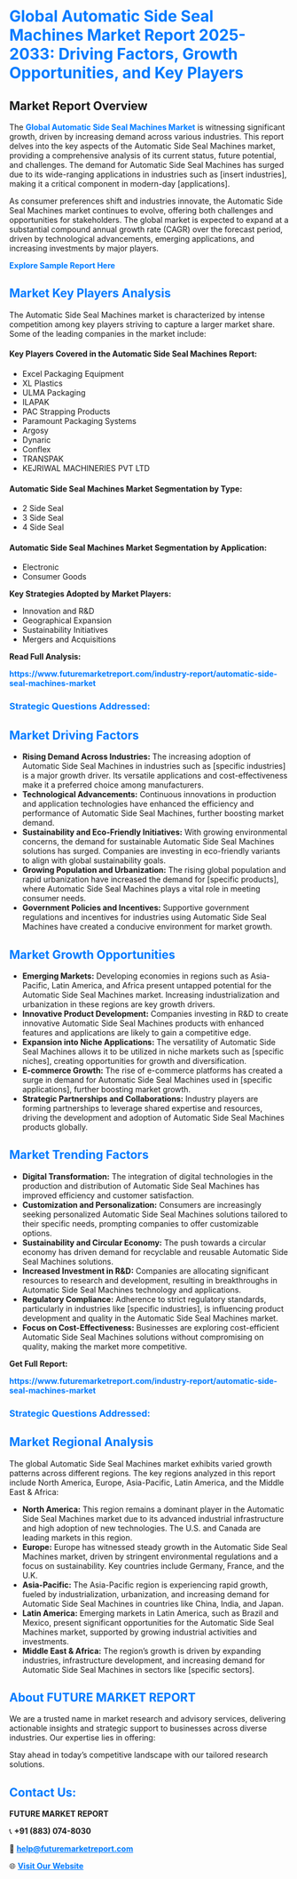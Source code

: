 <h1 style="color: #007BFF;">Global Automatic Side Seal Machines Market Report 2025-2033: Driving Factors, Growth Opportunities, and Key Players</h1>

<section id="overview">
<h2>Market Report Overview</h2>
<p>The <a href="https://www.futuremarketreport.com/industry-report/automatic-side-seal-machines-market" style="color: #007BFF; text-decoration: none;"><strong>Global Automatic Side Seal Machines Market</strong></a> is witnessing significant growth, driven by increasing demand across various industries. This report delves into the key aspects of the Automatic Side Seal Machines market, providing a comprehensive analysis of its current status, future potential, and challenges. The demand for Automatic Side Seal Machines has surged due to its wide-ranging applications in industries such as [insert industries], making it a critical component in modern-day [applications].</p>
<p>As consumer preferences shift and industries innovate, the Automatic Side Seal Machines market continues to evolve, offering both challenges and opportunities for stakeholders. The global market is expected to expand at a substantial compound annual growth rate (CAGR) over the forecast period, driven by technological advancements, emerging applications, and increasing investments by major players.</p>
</section>

<section id="overview">
<p><a href="https://www.futuremarketreport.com/request-sample/reportId=42439" style="color: #007BFF; text-decoration: none;"><strong>Explore Sample Report Here</strong></a></p>
</section>

<section id="key-players">
<h2 style="color: #007BFF;">Market Key Players Analysis</h2>
<p>The Automatic Side Seal Machines market is characterized by intense competition among key players striving to capture a larger market share. Some of the leading companies in the market include:</p>
<h4>Key Players Covered in the Automatic Side Seal Machines Report:</h4>
<ul><li>Excel Packaging Equipment</li><li>XL Plastics</li><li>ULMA Packaging</li><li>ILAPAK</li><li>PAC Strapping Products</li><li>Paramount Packaging Systems</li><li>Argosy</li><li>Dynaric</li><li>Conflex</li><li>TRANSPAK</li><li>KEJRIWAL MACHINERIES PVT LTD</li></ul>
<h4>Automatic Side Seal Machines Market Segmentation by Type:</h4>
<ul><li>2 Side Seal</li><li>3 Side Seal</li><li>4 Side Seal</li></ul>

<h4>Automatic Side Seal Machines Market Segmentation by Application:</h4>
<ul><li>Electronic</li><li>Consumer Goods</li></ul>
<p><strong>Key Strategies Adopted by Market Players:</strong></p>
<ul>
<li>Innovation and R&D</li>
<li>Geographical Expansion</li>
<li>Sustainability Initiatives</li>
<li>Mergers and Acquisitions</li>
</ul>
</section>

<section>
<p><strong>Read Full Analysis: </strong></p><a href="https://www.futuremarketreport.com/industry-report/automatic-side-seal-machines-market" style="color: #007BFF; text-decoration: none;"><strong>https://www.futuremarketreport.com/industry-report/automatic-side-seal-machines-market</strong></a>
<h3 style="color: #007BFF;">Strategic Questions Addressed:</h3>
</section>

<section id="driving-factors">
<h2 style="color: #007BFF;">Market Driving Factors</h2>
<ul>
<li><strong>Rising Demand Across Industries:</strong> The increasing adoption of Automatic Side Seal Machines in industries such as [specific industries] is a major growth driver. Its versatile applications and cost-effectiveness make it a preferred choice among manufacturers.</li>
<li><strong>Technological Advancements:</strong> Continuous innovations in production and application technologies have enhanced the efficiency and performance of Automatic Side Seal Machines, further boosting market demand.</li>
<li><strong>Sustainability and Eco-Friendly Initiatives:</strong> With growing environmental concerns, the demand for sustainable Automatic Side Seal Machines solutions has surged. Companies are investing in eco-friendly variants to align with global sustainability goals.</li>
<li><strong>Growing Population and Urbanization:</strong> The rising global population and rapid urbanization have increased the demand for [specific products], where Automatic Side Seal Machines plays a vital role in meeting consumer needs.</li>
<li><strong>Government Policies and Incentives:</strong> Supportive government regulations and incentives for industries using Automatic Side Seal Machines have created a conducive environment for market growth.</li>
</ul>
</section>

<section id="growth-opportunities">
<h2 style="color: #007BFF;">Market Growth Opportunities</h2>
<ul>
<li><strong>Emerging Markets:</strong> Developing economies in regions such as Asia-Pacific, Latin America, and Africa present untapped potential for the Automatic Side Seal Machines market. Increasing industrialization and urbanization in these regions are key growth drivers.</li>
<li><strong>Innovative Product Development:</strong> Companies investing in R&D to create innovative Automatic Side Seal Machines products with enhanced features and applications are likely to gain a competitive edge.</li>
<li><strong>Expansion into Niche Applications:</strong> The versatility of Automatic Side Seal Machines allows it to be utilized in niche markets such as [specific niches], creating opportunities for growth and diversification.</li>
<li><strong>E-commerce Growth:</strong> The rise of e-commerce platforms has created a surge in demand for Automatic Side Seal Machines used in [specific applications], further boosting market growth.</li>
<li><strong>Strategic Partnerships and Collaborations:</strong> Industry players are forming partnerships to leverage shared expertise and resources, driving the development and adoption of Automatic Side Seal Machines products globally.</li>
</ul>
</section>

<section id="trending-factors">
<h2 style="color: #007BFF;">Market Trending Factors</h2>
<ul>
<li><strong>Digital Transformation:</strong> The integration of digital technologies in the production and distribution of Automatic Side Seal Machines has improved efficiency and customer satisfaction.</li>
<li><strong>Customization and Personalization:</strong> Consumers are increasingly seeking personalized Automatic Side Seal Machines solutions tailored to their specific needs, prompting companies to offer customizable options.</li>
<li><strong>Sustainability and Circular Economy:</strong> The push towards a circular economy has driven demand for recyclable and reusable Automatic Side Seal Machines solutions.</li>
<li><strong>Increased Investment in R&D:</strong> Companies are allocating significant resources to research and development, resulting in breakthroughs in Automatic Side Seal Machines technology and applications.</li>
<li><strong>Regulatory Compliance:</strong> Adherence to strict regulatory standards, particularly in industries like [specific industries], is influencing product development and quality in the Automatic Side Seal Machines market.</li>
<li><strong>Focus on Cost-Effectiveness:</strong> Businesses are exploring cost-efficient Automatic Side Seal Machines solutions without compromising on quality, making the market more competitive.</li>
</ul>
</section>

<section>
<p><strong>Get Full Report: </strong></p><a href="https://www.futuremarketreport.com/industry-report/automatic-side-seal-machines-market" style="color: #007BFF; text-decoration: none;"><strong>https://www.futuremarketreport.com/industry-report/automatic-side-seal-machines-market</strong></a>
<h3 style="color: #007BFF;">Strategic Questions Addressed:</h3>
</section>


<section id="regional-analysis">
<h2 style="color: #007BFF;">Market Regional Analysis</h2>
<p>The global Automatic Side Seal Machines market exhibits varied growth patterns across different regions. The key regions analyzed in this report include North America, Europe, Asia-Pacific, Latin America, and the Middle East & Africa:</p>
<ul>
<li><strong>North America:</strong> This region remains a dominant player in the Automatic Side Seal Machines market due to its advanced industrial infrastructure and high adoption of new technologies. The U.S. and Canada are leading markets in this region.</li>
<li><strong>Europe:</strong> Europe has witnessed steady growth in the Automatic Side Seal Machines market, driven by stringent environmental regulations and a focus on sustainability. Key countries include Germany, France, and the U.K.</li>
<li><strong>Asia-Pacific:</strong> The Asia-Pacific region is experiencing rapid growth, fueled by industrialization, urbanization, and increasing demand for Automatic Side Seal Machines in countries like China, India, and Japan.</li>
<li><strong>Latin America:</strong> Emerging markets in Latin America, such as Brazil and Mexico, present significant opportunities for the Automatic Side Seal Machines market, supported by growing industrial activities and investments.</li>
<li><strong>Middle East & Africa:</strong> The region’s growth is driven by expanding industries, infrastructure development, and increasing demand for Automatic Side Seal Machines in sectors like [specific sectors].</li>
</ul>
</section>

<footer>
<h2 style="color: #007BFF;">About FUTURE MARKET REPORT</h2>
<p>We are a trusted name in market research and advisory services, delivering actionable insights and strategic support to businesses across diverse industries. Our expertise lies in offering:</p>

<p>Stay ahead in today’s competitive landscape with our tailored research solutions.</p>

<h2 style="color: #007BFF;">Contact Us:</h2>
<p><strong>FUTURE MARKET REPORT</strong></p>
<p>📞 <strong>+91 (883) 074-8030</strong></p>
<p>📧 <strong><a href="mailto:help@futuremarketreport.com" style="color: #007BFF;">help@futuremarketreport.com</a></strong></p>
<p>🌐 <strong><a href="https://www.futuremarketreport.com/" style="color: #007BFF;">Visit Our Website</a></strong></p>
</footer>